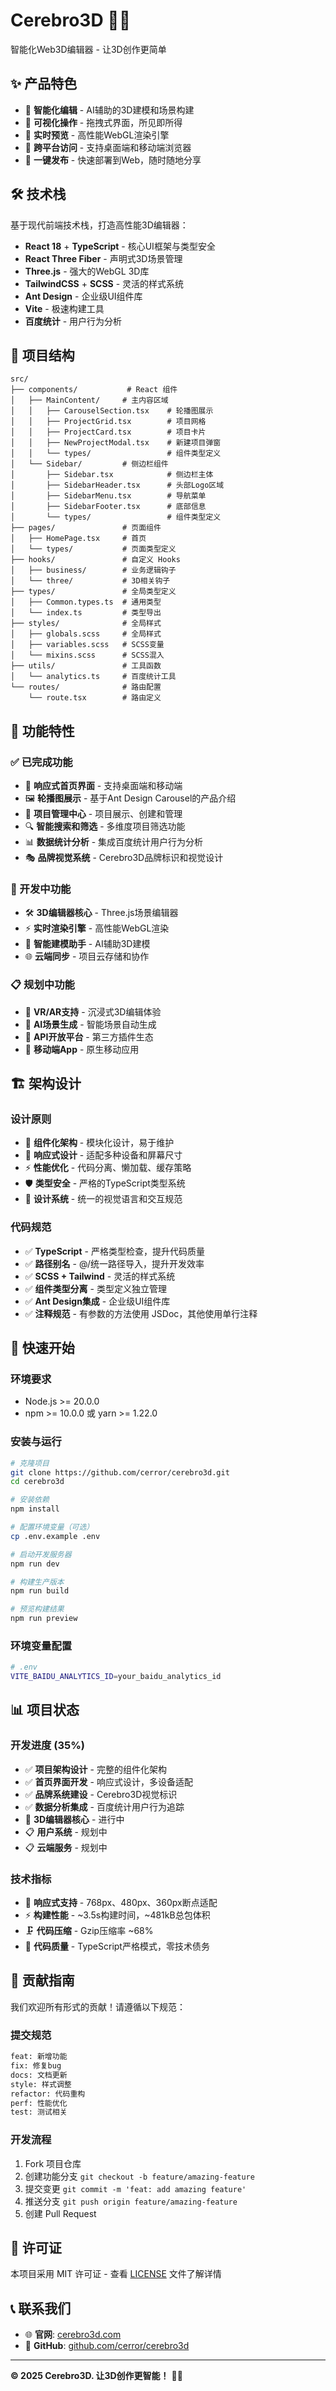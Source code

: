 # Cerebro3D 🧠✨

智能化Web3D编辑器 - 让3D创作更简单

## ✨ 产品特色

- 🧠 **智能化编辑** - AI辅助的3D建模和场景构建
- 🎨 **可视化操作** - 拖拽式界面，所见即所得
- 🚀 **实时预览** - 高性能WebGL渲染引擎
- 📱 **跨平台访问** - 支持桌面端和移动端浏览器
- 🔗 **一键发布** - 快速部署到Web，随时随地分享

## 🛠️ 技术栈

基于现代前端技术栈，打造高性能3D编辑器：

- **React 18** + **TypeScript** - 核心UI框架与类型安全
- **React Three Fiber** - 声明式3D场景管理
- **Three.js** - 强大的WebGL 3D库
- **TailwindCSS** + **SCSS** - 灵活的样式系统
- **Ant Design** - 企业级UI组件库
- **Vite** - 极速构建工具
- **百度统计** - 用户行为分析

## 📁 项目结构

```
src/
├── components/           # React 组件
│   ├── MainContent/     # 主内容区域
│   │   ├── CarouselSection.tsx    # 轮播图展示
│   │   ├── ProjectGrid.tsx        # 项目网格
│   │   ├── ProjectCard.tsx        # 项目卡片
│   │   ├── NewProjectModal.tsx    # 新建项目弹窗
│   │   └── types/                 # 组件类型定义
│   └── Sidebar/         # 侧边栏组件
│       ├── Sidebar.tsx            # 侧边栏主体
│       ├── SidebarHeader.tsx      # 头部Logo区域
│       ├── SidebarMenu.tsx        # 导航菜单
│       ├── SidebarFooter.tsx      # 底部信息
│       └── types/                 # 组件类型定义
├── pages/               # 页面组件
│   ├── HomePage.tsx     # 首页
│   └── types/           # 页面类型定义
├── hooks/               # 自定义 Hooks
│   ├── business/        # 业务逻辑钩子
│   └── three/           # 3D相关钩子
├── types/               # 全局类型定义
│   ├── Common.types.ts  # 通用类型
│   └── index.ts         # 类型导出
├── styles/              # 全局样式
│   ├── globals.scss     # 全局样式
│   ├── variables.scss   # SCSS变量
│   └── mixins.scss      # SCSS混入
├── utils/               # 工具函数
│   └── analytics.ts     # 百度统计工具
└── routes/              # 路由配置
    └── route.tsx        # 路由定义
```

## 🎯 功能特性

### ✅ 已完成功能
- 🎨 **响应式首页界面** - 支持桌面端和移动端
- 🖼️ **轮播图展示** - 基于Ant Design Carousel的产品介绍
- 📁 **项目管理中心** - 项目展示、创建和管理
- 🔍 **智能搜索和筛选** - 多维度项目筛选功能
- 📊 **数据统计分析** - 集成百度统计用户行为分析
- 🎭 **品牌视觉系统** - Cerebro3D品牌标识和视觉设计

### 🚧 开发中功能
- 🛠️ **3D编辑器核心** - Three.js场景编辑器
- ⚡ **实时渲染引擎** - 高性能WebGL渲染
- 🎯 **智能建模助手** - AI辅助3D建模
- 🌐 **云端同步** - 项目云存储和协作

### 📋 规划中功能
- 🔮 **VR/AR支持** - 沉浸式3D编辑体验
- 🤖 **AI场景生成** - 智能场景自动生成
- 🔗 **API开放平台** - 第三方插件生态
- 📱 **移动端App** - 原生移动应用

## 🏗️ 架构设计

### 设计原则
- 🎯 **组件化架构** - 模块化设计，易于维护
- 🔄 **响应式设计** - 适配多种设备和屏幕尺寸
- ⚡ **性能优化** - 代码分离、懒加载、缓存策略
- 🛡️ **类型安全** - 严格的TypeScript类型系统
- 🎨 **设计系统** - 统一的视觉语言和交互规范

### 代码规范
- ✅ **TypeScript** - 严格类型检查，提升代码质量
- ✅ **路径别名** - @/统一路径导入，提升开发效率  
- ✅ **SCSS + Tailwind** - 灵活的样式系统
- ✅ **组件类型分离** - 类型定义独立管理
- ✅ **Ant Design集成** - 企业级UI组件库
- ✅ **注释规范** - 有参数的方法使用 JSDoc，其他使用单行注释

## 🚀 快速开始

### 环境要求
- Node.js >= 20.0.0
- npm >= 10.0.0 或 yarn >= 1.22.0

### 安装与运行
```bash
# 克隆项目
git clone https://github.com/cerror/cerebro3d.git
cd cerebro3d

# 安装依赖
npm install

# 配置环境变量（可选）
cp .env.example .env

# 启动开发服务器
npm run dev

# 构建生产版本
npm run build

# 预览构建结果
npm run preview
```

### 环境变量配置
```bash
# .env
VITE_BAIDU_ANALYTICS_ID=your_baidu_analytics_id
```

## 📊 项目状态

### 开发进度 (35%)
- ✅ **项目架构设计** - 完整的组件化架构
- ✅ **首页界面开发** - 响应式设计，多设备适配
- ✅ **品牌系统建设** - Cerebro3D视觉标识
- ✅ **数据分析集成** - 百度统计用户行为追踪
- 🚧 **3D编辑器核心** - 进行中
- 📋 **用户系统** - 规划中
- 📋 **云端服务** - 规划中

### 技术指标
- 📱 **响应式支持** - 768px、480px、360px断点适配
- ⚡ **构建性能** - ~3.5s构建时间，~481kB总包体积
- 🗜️ **代码压缩** - Gzip压缩率 ~68%
- 🎯 **代码质量** - TypeScript严格模式，零技术债务




## 🤝 贡献指南

我们欢迎所有形式的贡献！请遵循以下规范：

### 提交规范
```bash
feat: 新增功能
fix: 修复bug  
docs: 文档更新
style: 样式调整
refactor: 代码重构
perf: 性能优化
test: 测试相关
```

### 开发流程
1. Fork 项目仓库
2. 创建功能分支 `git checkout -b feature/amazing-feature`
3. 提交变更 `git commit -m 'feat: add amazing feature'`
4. 推送分支 `git push origin feature/amazing-feature`  
5. 创建 Pull Request

## 📄 许可证

本项目采用 MIT 许可证 - 查看 [LICENSE](LICENSE) 文件了解详情

## 📞 联系我们

- 🌐 **官网**: [cerebro3d.com](https://cerebro3d.com)
- 🐙 **GitHub**: [github.com/cerror/cerebro3d](https://github.com/cerror/cerebro3d)

---

**© 2025 Cerebro3D. 让3D创作更智能！** 🧠✨ 